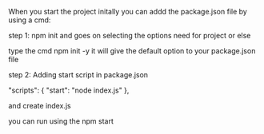 When you start the project initally you can addd the package.json file by using a cmd: 

step 1: 
npm init and goes on selecting the options need for project or else 

type the cmd npm init  -y it will give the default option to your package.json file  

step 2: 
Adding start script in package.json 

"scripts": {
    "start": "node index.js"
  },

and create index.js 

  you can run using the npm start

